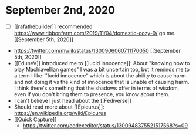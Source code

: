 # September 2nd, 2020
- [ ] [[rafathebuilder]] recommended https://www.ribbonfarm.com/2019/11/04/domestic-cozy-9/ go me. [[September 5th, 2020]]
- https://twitter.com/mwiik/status/1300906060711170050 [[September 5th, 2020]]
- [[EduneV]] introduced me to [[lucid innocence]]: About "knowing how to play Machiavellian games" I was a bit uncertain too, but it reminds me to a term I like: "lucid innocence" which is about the ability to cause harm and not doing it vs the kind of innocence that is unable of causing harm. I think there's something that the shadows offer in terms of wisdom, even if you don't bring them to presence, you know about them.
- I can't believe I just head about the [[Fediverse]]
- Should read more about [[Epicurus]]: https://en.wikipedia.org/wiki/Epicurus
- [[Quick Capture]]
    - https://twitter.com/codexeditor/status/1300948375521517568?s=09


